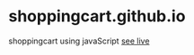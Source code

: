 # shoppingcart.github.io
shoppingcart using javaScript
<a target="_blank" href="https://tanvirkhan65.github.io/shoppingcart.github.io/">see live</a>
